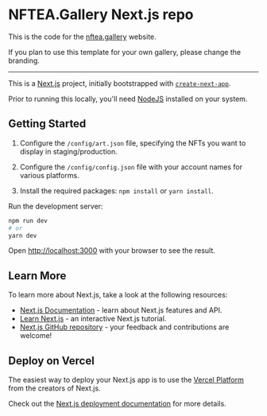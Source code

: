 # NFTEA.Gallery Next.js repo

This is the code for the [nftea.gallery](https://nftea.gallery) website.

If you plan to use this template for your own gallery, please change the branding.

---

This is a [Next.js](https://nextjs.org/) project, initially bootstrapped with [`create-next-app`](https://github.com/vercel/next.js/tree/canary/packages/create-next-app).

Prior to running this locally, you'll need [NodeJS](https://nodejs.org/en/download) installed on your system.

## Getting Started

1. Configure the `/config/art.json` file, specifying the NFTs you want to display in staging/production. 

2. Configure the `/config/config.json` file with your account names for various platforms.

3. Install the required packages: `npm install` or `yarn install`.

Run the development server:

```bash
npm run dev
# or
yarn dev
```

Open [http://localhost:3000](http://localhost:3000) with your browser to see the result.

## Learn More

To learn more about Next.js, take a look at the following resources:

- [Next.js Documentation](https://nextjs.org/docs) - learn about Next.js features and API.
- [Learn Next.js](https://nextjs.org/learn) - an interactive Next.js tutorial.
- [Next.js GitHub repository](https://github.com/vercel/next.js/) - your feedback and contributions are welcome!

## Deploy on Vercel

The easiest way to deploy your Next.js app is to use the [Vercel Platform](https://vercel.com/new?utm_medium=default-template&filter=next.js&utm_source=create-next-app&utm_campaign=create-next-app-readme) from the creators of Next.js.

Check out the [Next.js deployment documentation](https://nextjs.org/docs/deployment) for more details.
